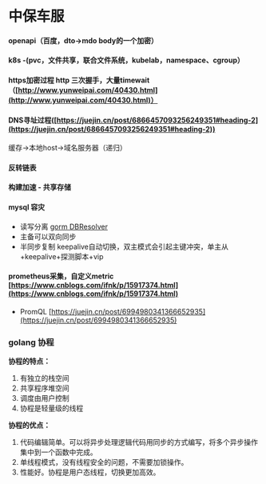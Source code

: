 # 中保车服

#### openapi（百度，dto->mdo body的一个加密）

#### k8s -(pvc，文件共享，联合文件系统，kubelab，namespace、cgroup）

#### https加密过程 http 三次握手，大量timewait（[http://www.yunweipai.com/40430.html](http://www.yunweipai.com/40430.html)）

#### DNS寻址过程([https://juejin.cn/post/6866457093256249351#heading-2](https://juejin.cn/post/6866457093256249351#heading-2))

缓存->本地host->域名服务器（递归）

#### 反转链表

#### 构建加速 - 共享存储

#### mysql 容灾

* 读写分离 [gorm DBResolver](https://gorm.io/zh\_CN/docs/dbresolver.html)
* 主备可以双向同步
* 半同步复制 keepalive自动切换，双主模式会引起主键冲突，单主从+keepalive+探测脚本+vip

#### prometheus采集，自定义metric [https://www.cnblogs.com/ifnk/p/15917374.html](https://www.cnblogs.com/ifnk/p/15917374.html)

* PromQL [https://juejin.cn/post/6994980341366652935](https://juejin.cn/post/6994980341366652935)

### golang 协程

**协程的特点：**

1. 有独立的栈空间
2. 共享程序堆空间
3. 调度由用户控制
4. 协程是轻量级的线程

**协程的优点：**

1. 代码编辑简单。可以将异步处理逻辑代码用同步的方式编写，将多个异步操作集中到一个函数中完成。
2. 单线程模式，没有线程安全的问题，不需要加锁操作。
3. 性能好。协程是用户态线程，切换更加高效。

